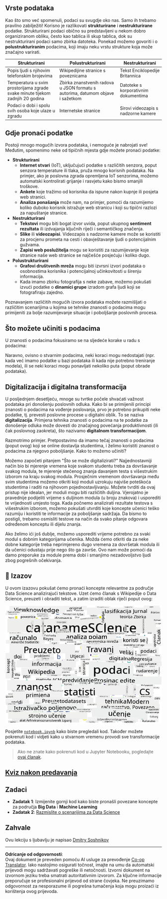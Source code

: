 <!--
CO_OP_TRANSLATOR_METADATA:
{
  "original_hash": "8141e7195841682914be03ef930fe43d",
  "translation_date": "2025-09-03T20:31:48+00:00",
  "source_file": "1-Introduction/01-defining-data-science/README.md",
  "language_code": "hr"
}
-->
## Vrste podataka

Kao što smo već spomenuli, podaci su svugdje oko nas. Samo ih trebamo pravilno zabilježiti! Korisno je razlikovati **strukturirane** i **nestrukturirane** podatke. Strukturirani podaci obično su predstavljeni u nekom dobro organiziranom obliku, često kao tablica ili skup tablica, dok su nestrukturirani podaci samo zbirka datoteka. Ponekad možemo govoriti i o **polustrukturiranim** podacima, koji imaju neku vrstu strukture koja može značajno varirati.

| Strukturirani                                                               | Polustrukturirani                                                                             | Nestrukturirani                        |
| ---------------------------------------------------------------------------- | -------------------------------------------------------------------------------------------- | --------------------------------------- |
| Popis ljudi s njihovim telefonskim brojevima                                | Wikipedijine stranice s poveznicama                                                          | Tekst Enciklopedije Britannica         |
| Temperatura u svim prostorijama zgrade svake minute tijekom zadnjih 20 godina | Zbirka znanstvenih radova u JSON formatu s autorima, datumom objave i sažetkom               | Datoteke s korporativnim dokumentima   |
| Podaci o dobi i spolu svih osoba koje ulaze u zgradu                        | Internetske stranice                                                                          | Sirovi videozapis s nadzorne kamere    |

## Gdje pronaći podatke

Postoji mnogo mogućih izvora podataka, i nemoguće je nabrojati sve! Međutim, spomenimo neke od tipičnih mjesta gdje možete pronaći podatke:

* **Strukturirani**
  - **Internet stvari** (IoT), uključujući podatke s različitih senzora, poput senzora temperature ili tlaka, pruža mnogo korisnih podataka. Na primjer, ako je poslovna zgrada opremljena IoT senzorima, možemo automatski kontrolirati grijanje i rasvjetu kako bismo smanjili troškove.
  - **Ankete** koje tražimo od korisnika da ispune nakon kupnje ili posjeta web stranici.
  - **Analiza ponašanja** može nam, na primjer, pomoći da razumijemo koliko duboko korisnik istražuje web stranicu i koji su tipični razlozi za napuštanje stranice.
* **Nestrukturirani**
  - **Tekstovi** mogu biti bogat izvor uvida, poput ukupnog **sentiment rezultata** ili izdvajanja ključnih riječi i semantičkog značenja.
  - **Slike** ili **videozapisi**. Videozapis s nadzorne kamere može se koristiti za procjenu prometa na cesti i obavještavanje ljudi o potencijalnim gužvama.
  - **Zapisi web poslužitelja** mogu se koristiti za razumijevanje koje stranice naše web stranice se najčešće posjećuju i koliko dugo.
* **Polustrukturirani**
  - **Grafovi društvenih mreža** mogu biti izvrsni izvori podataka o osobnostima korisnika i potencijalnoj učinkovitosti u širenju informacija.
  - Kada imamo zbirku fotografija s neke zabave, možemo pokušati izvući podatke o **dinamici grupe** izradom grafa ljudi koji se fotografiraju zajedno.

Poznavanjem različitih mogućih izvora podataka možete razmišljati o različitim scenarijima u kojima se tehnike znanosti o podacima mogu primijeniti za bolje razumijevanje situacije i poboljšanje poslovnih procesa.

## Što možete učiniti s podacima

U znanosti o podacima fokusiramo se na sljedeće korake u radu s podacima:

Naravno, ovisno o stvarnim podacima, neki koraci mogu nedostajati (npr. kada već imamo podatke u bazi podataka ili kada nije potrebno treniranje modela), ili se neki koraci mogu ponavljati nekoliko puta (poput obrade podataka).

## Digitalizacija i digitalna transformacija

U posljednjem desetljeću, mnoge su tvrtke počele shvaćati važnost podataka pri donošenju poslovnih odluka. Kako bi se primijenili principi znanosti o podacima na vođenje poslovanja, prvo je potrebno prikupiti neke podatke, tj. prevesti poslovne procese u digitalni oblik. To se naziva **digitalizacija**. Primjena tehnika znanosti o podacima na te podatke za donošenje odluka može dovesti do značajnog povećanja produktivnosti (ili čak poslovnog zaokreta), što nazivamo **digitalnom transformacijom**.

Razmotrimo primjer. Pretpostavimo da imamo tečaj znanosti o podacima (poput ovog) koji se online dostavlja studentima, i želimo koristiti znanost o podacima za njegovo poboljšanje. Kako to možemo učiniti?

Možemo započeti pitanjem "Što se može digitalizirati?" Najjednostavniji način bio bi mjerenje vremena koje svakom studentu treba za dovršavanje svakog modula, te mjerenje stečenog znanja davanjem testa s višestrukim izborom na kraju svakog modula. Prosječnim vremenom dovršavanja među svim studentima možemo otkriti koji moduli uzrokuju najviše poteškoća studentima i raditi na njihovom pojednostavljivanju.
Možete tvrditi da ovaj pristup nije idealan, jer moduli mogu biti različitih duljina. Vjerojatno je pravednije podijeliti vrijeme s duljinom modula (u broju znakova) i usporediti te vrijednosti umjesto toga.
Kada počnemo analizirati rezultate testova s višestrukim izborom, možemo pokušati utvrditi koje koncepte učenici teško razumiju i koristiti te informacije za poboljšanje sadržaja. Da bismo to postigli, trebamo osmisliti testove na način da svako pitanje odgovara određenom konceptu ili dijelu znanja.

Ako želimo ići još dublje, možemo usporediti vrijeme potrebno za svaki modul s dobnim kategorijama učenika. Možda ćemo otkriti da za neke dobne kategorije treba neprimjereno dugo vremena za dovršetak modula ili da učenici odustaju prije nego što ga završe. Ovo nam može pomoći da damo preporuke za module prema dobi i smanjimo nezadovoljstvo ljudi zbog pogrešnih očekivanja.

## 🚀 Izazov

U ovom izazovu pokušat ćemo pronaći koncepte relevantne za područje Data Science analizirajući tekstove. Uzet ćemo članak s Wikipedije o Data Science, preuzeti i obraditi tekst, a zatim izraditi oblak riječi poput ovog:

![Oblak riječi za Data Science](../../../../translated_images/ds_wordcloud.664a7c07dca57de017c22bf0498cb40f898d48aa85b3c36a80620fea12fadd42.hr.png)

Posjetite [`notebook.ipynb`](../../../../../../../../../1-Introduction/01-defining-data-science/notebook.ipynb ':ignore') kako biste pregledali kod. Također možete pokrenuti kod i vidjeti kako u stvarnom vremenu provodi sve transformacije podataka.

> Ako ne znate kako pokrenuti kod u Jupyter Notebooku, pogledajte [ovaj članak](https://soshnikov.com/education/how-to-execute-notebooks-from-github/).

## [Kviz nakon predavanja](https://ff-quizzes.netlify.app/en/ds/)

## Zadaci

* **Zadatak 1**: Izmijenite gornji kod kako biste pronašli povezane koncepte za područja **Big Data** i **Machine Learning**
* **Zadatak 2**: [Razmislite o scenarijima za Data Science](assignment.md)

## Zahvale

Ovu lekciju s ljubavlju je napisao [Dmitry Soshnikov](http://soshnikov.com)

---

**Odricanje od odgovornosti**:  
Ovaj dokument je preveden pomoću AI usluge za prevođenje [Co-op Translator](https://github.com/Azure/co-op-translator). Iako nastojimo osigurati točnost, imajte na umu da automatski prijevodi mogu sadržavati pogreške ili netočnosti. Izvorni dokument na izvornom jeziku treba smatrati autoritativnim izvorom. Za ključne informacije preporučuje se profesionalni prijevod od strane čovjeka. Ne preuzimamo odgovornost za nesporazume ili pogrešna tumačenja koja mogu proizaći iz korištenja ovog prijevoda.